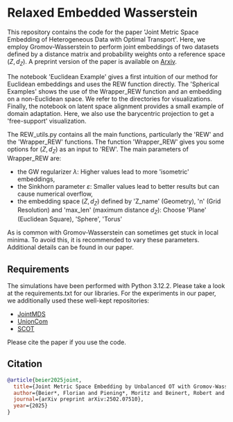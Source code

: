 # Relaxed Embedded Wasserstein

This repository contains the code for the paper 'Joint Metric Space Embedding of Heterogeneous Data with Optimal Transport'.  Here, we employ Gromov-Wasserstein to perform joint embeddings of two datasets defined by a distance matrix and probability weights onto a reference space $(Z, d_Z)$. A preprint version of the paper is available on [Arxiv](https://arxiv.org/pdf/2502.07510).

The notebook 'Euclidean Example' gives a first intuition of our method for Euclidean embeddings and uses the REW function directly. The 'Spherical Examples' shows the use of the Wrapper_REW function and an embedding on a non-Euclidean space. We refer to the directories for visualizations. 
Finally, the notebook on latent space alignment provides a small example of domain adaptation. Here, we also use the barycentric projection to get a 'free-support' visualization. 

The REW_utils.py contains all the main functions, particularly the 'REW' and the 'Wrapper_REW' functions. The function 'Wrapper_REW' gives you some options for $(Z, d_Z)$ as an input to 'REW'. The main parameters of Wrapper_REW are:
- the GW regularizer $\lambda$: Higher values lead to more 'isometric' embeddings,
- the Sinkhorn parameter $\varepsilon$: Smaller values lead to better results but can cause numerical overflow,
- the embedding space $(Z, d_Z)$ defined by 'Z_name' (Geometry), 'n' (Grid Resolution) and 'max_len' (maximum distance $d_Z$): Choose 'Plane' (Euclidean Square), 'Sphere', 'Torus'
  
As is common with Gromov-Wasserstein can sometimes get stuck in local minima. To avoid this, it is recommended to vary these parameters. Additional details can be found in our paper.

## Requirements
The simulations have been performed with Python 3.12.2. Please take a look at the requirements.txt for our libraries. For the experiments in our paper, we additionally used these well-kept repositories:

* [JointMDS](https://github.com/borgwardtlab/jointmds>)
* [UnionCom](https://github.com/caokai1073/UnionCom)
* [SCOT](https://github.com/rsinghlab/SCOT)

Please cite the paper if you use the code.

## Citation
```bibtex
@article{beier2025joint,
  title={Joint Metric Space Embedding by Unbalanced OT with Gromov-Wasserstein Marginal Penalization},
  author={Beier*, Florian and Piening*, Moritz and Beinert, Robert and Steidl, Gabriele},
  journal={arXiv preprint arXiv:2502.07510},
  year={2025}
}

